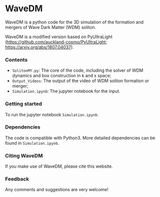 # WaveDM


WaveDM is a python code for the 3D simulation of the formation and mergers of Wave Dark Matter (WDM) soliton.

WaveDM is a modified version based on PyUltraLight (https://github.com/auckland-cosmo/PyUltraLight; https://arxiv.org/abs/1807.04037).

### Contents
- `SolitonMY.py`: The core of the code, including the solver of WDM dynamics and box construction in k and x space;
- `Output_Videos`: The output of the video of WDM soliton formation or merger;
- `Simulation.ipynb`: The jupyter notebook for the input.

### Getting started
To run the jupyter notebook `Simulation.ipynb`.

### Dependencies
The code is compatible with Python3. More detailed dependencies can be found in `Simulation.ipynb`.

### Citing WaveDM
If you make use of WaveDM, please cite this website.

### Feedback
Any comments and suggestions are very welcome!
